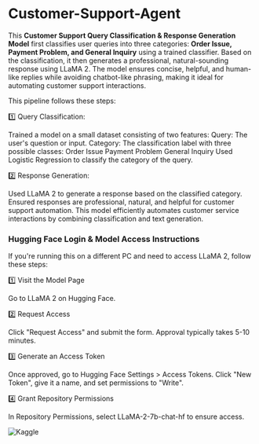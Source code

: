 # Customer-Support-Agent
This **Customer Support Query Classification &amp; Response Generation Model** first classifies user queries into three categories: **Order Issue, Payment Problem, and General Inquiry** using a trained classifier. Based on the classification, it then generates a professional, natural-sounding response using LLaMA 2.
The model ensures concise, helpful, and human-like replies while avoiding chatbot-like phrasing, making it ideal for automating customer support interactions.

This pipeline follows these steps:

1️⃣ Query Classification:

Trained a model on a small dataset consisting of two features:
Query: The user's question or input.
Category: The classification label with three possible classes:
Order Issue
Payment Problem
General Inquiry
Used Logistic Regression to classify the category of the query.

2️⃣ Response Generation:

Used LLaMA 2 to generate a response based on the classified category.
Ensured responses are professional, natural, and helpful for customer support automation.
This model efficiently automates customer service interactions by combining classification and text generation.

### Hugging Face Login & Model Access Instructions

If you're running this on a different PC and need to access LLaMA 2, follow these steps:

1️⃣ Visit the Model Page

Go to LLaMA 2 on Hugging Face.

2️⃣ Request Access

Click "Request Access" and submit the form. Approval typically takes 5-10 minutes.

3️⃣ Generate an Access Token

Once approved, go to Hugging Face Settings > Access Tokens. Click "New Token", give it a name, and set permissions to "Write". 

4️⃣ Grant Repository Permissions

In Repository Permissions, select LLaMA-2-7b-chat-hf to ensure access.

<a href="https://www.kaggle.com/code/basantyoussry/customer-support-agnet?scriptVersionId=223225101" target="_blank"><img align="left" alt="Kaggle" title="Open in Kaggle" src="https://kaggle.com/static/images/open-in-kaggle.svg"></a>


